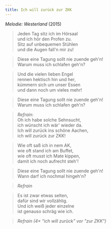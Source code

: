 ```yaml
---
title: Ich will zurück zur ZKK
---
```


*Melodie: Westerland* (2015)

> Jeden Tag sitz ich im Hörsaal\
> und ich hör den Profen zu.\
> Sitz auf unbequemen Stühlen\
> und die Augen fall'n mir zu!

> Diese eine Tagung sollt nie zuende geh'n!\
> Warum muss ich schlafen geh'n?

> Und die vielen lieben Engel\
> rennen hektisch hin und her,\
> kümmern sich um unser Essen\
> und dann noch um vieles mehr!

> Diese eine Tagung sollt nie zuende geh'n!\
> Warum muss ich schlafen geh'n?

> *Refrain:*\
> Oh ich habe solche Sehnsucht,\
> ich wünscht ich wär' wieder da.\
> Ich will zurück ins schöne Aachen,\
> ich will zurück zur ZKK!

> Wie oft saß ich in nem AK,\
> wie oft stand ich am Buffet,\
> wie oft musst ich Mate kippen,\
> damit ich noch aufrecht steh'!

> Diese eine Tagung sollt nie zuende geh'n!\
> Wann darf ich nochmal hingeh'n?

> *Refrain*

> Es ist zwar etwas selten,\
> dafür sind wir vollzählig.\
> Und ich weiß jeder einzelne\
> ist genauso schräg wie ich.

> *Refrain (4× "ich will zurück" vor "zur ZKK")*
